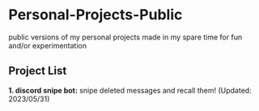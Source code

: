# Personal-Projects-Public
public versions of my personal projects made in my spare time for fun and/or experimentation
## Project List
**1. discord snipe bot:** snipe deleted messages and recall them! (Updated: 2023/05/31)
